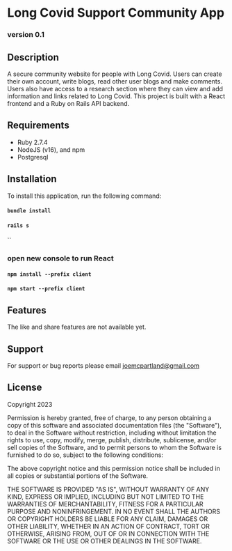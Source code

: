 # Long Covid Support Community App
### version 0.1

## Description
A secure community website for people with Long Covid. Users can create their own account, write blogs, read other user blogs and make comments. Users also have access to a research section where they can view and add information and links related to Long Covid. This project is built with a React frontend and a Ruby on Rails API backend. 


## Requirements
- Ruby 2.7.4
- NodeJS (v16), and npm
- Postgresql

## Installation
To install this application, run the following command:

#### `bundle install`
#### `rails s`

``
###  open new console to run React

#### `npm install --prefix client`
#### `npm start --prefix client`


## Features
The like and share features are not available yet.

## Support
For support or bug reports please email joemcpartland@gmail.com

## License
Copyright 2023

Permission is hereby granted, free of charge, to any person obtaining a copy of this software and associated documentation files (the "Software"), to deal in the Software without restriction, including without limitation the rights to use, copy, modify, merge, publish, distribute, sublicense, and/or sell copies of the Software, and to permit persons to whom the Software is furnished to do so, subject to the following conditions:

The above copyright notice and this permission notice shall be included in all copies or substantial portions of the Software.

THE SOFTWARE IS PROVIDED "AS IS", WITHOUT WARRANTY OF ANY KIND, EXPRESS OR IMPLIED, INCLUDING BUT NOT LIMITED TO THE WARRANTIES OF MERCHANTABILITY, FITNESS FOR A PARTICULAR PURPOSE AND NONINFRINGEMENT. IN NO EVENT SHALL THE AUTHORS OR COPYRIGHT HOLDERS BE LIABLE FOR ANY CLAIM, DAMAGES OR OTHER LIABILITY, WHETHER IN AN ACTION OF CONTRACT, TORT OR OTHERWISE, ARISING FROM, OUT OF OR IN CONNECTION WITH THE SOFTWARE OR THE USE OR OTHER DEALINGS IN THE SOFTWARE.